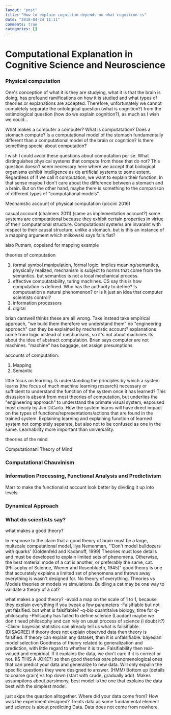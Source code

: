 ```yaml
---
layout: "post"
title: "How to explain cognition depends on what cognition is"
date: "2018-04-24 11:11"
comments: true
categories: []
---
```


# Computational Explanation in Cognitive Science and Neuroscience

### Physical computation
One's conception of what it is they are studying, what it is that the brain is doing, has profound ramifications on how it is studied and what types of theories or explanations are accepted. Therefore, unfortunately we cannot completely separate the ontological question (what is cognition?) from the estimological question (how do we explain cognition?), as much as I wish we could...

What makes a computer a computer? What is computatation? Does a stomach compute? Is a computational model of the stomach fundamentally different than a computational model of the brain or cognition? Is there something special about computation?

I wish I could avoid these questions about computation per se. What distinguishes physical systems that compute from those that do not? This question doesn't seem necessary here where we accept that biological organisms exhibit intelligence as do artificial systems to some extent. Regardless of if we call it computation, we want to explain their function. In that sense maybe I don't care about the difference between a stomach and a brain. But on the other hand, maybe there is something to the comparison of different types of "computational models".

Mechanistic account of physical computation (piccini 2016)

casual account (chalmers 2011) (same as implementation account?) some systems are computational because they exhibit certain properties in virtue of their computational structure. Computational systems are invaraint with respect to their causal structure, unlike a stomach. but is this an instance of a mapping argument which milkowski says falls flat?

also Putnam, copeland for mapping example



theories of computation
1. formal symbol manipulation, formal logic. implies meaning/semantics, physically realized, mechanism is subject to norms that come from the semantics. but semantics is not a local mechanical process.
2. effective computatability, turing machines. CS say this is how computation is defined. Who has the authority to define? Is computuation a natural phenomenon? or is it just an idea that computer scientists control?
3. information processors
4. digital

brian cantwell thinks these are all wrong. Take instead take empirical approach,
"we build them therefore we understand them" no "engineering approach"
can they be explained by mechanistic account?
explanations come from logic instead of mechanisms, so it's not about machines its about the idea of abstract computation. Brian says computer are not machines. "machine" has baggage, set assign presumptions.

accounts of computation:
1. Mapping
2. Semantic

little focus on learning. Is understanding the principles by which a system learns (the focus of much machine learning research) necessary or sufficient to understand the function of the system once it has learned? This disussion is absent from most theories of computation, but underlies the "engineering approach" to understand the primate visual system, espoused most clearly by Jim DiCarlo.
How the system learns will have direct impact on the types of functions/representations/actions that are found in the trained system.
Explaining learning and explaining function of learned system not completely separate, but also not to be confused as one in the same. Learnability more important than universality.

theories of the mind


Computationanl Theory of Mind


### Computational Chauvinism

### Information Processing, Functional Analysis and Predictivism

Marr  to make the functionalist account look better by dividing it up into levels

### Dynamical Approach


### What do scientists say?

what makes a good theory?

In response to the claim that a good theory of brain must be a large, multscale computational model, Ilya Nemenman,  "'Don't model bulldozers with quarks' (Goldenfeld and Kadanoff, 1999) Theories must lose details and must be developed to explain limited sets of phenomena. Otherwise, the best material mode of a cat is another, or preferably the same, cat. (Philsophy of Science, Wiener and Rosenblueth, 1945)"
good theory is one that accurately explains a limited set of phenomena and throws away everything is wasn't designed for. No theory of everything.
Theories vs Models
theories or models vs simulations. Buidling a cat may be one way to validate a theory of a cat?

what makes a good theory?
-avoid a map on the scale of 1 to 1, because they explain everything if you tweak a few parameters
-Falsifiable but not yet falsified. but what is falsifiable?
-q-bio quantitaive biology, time for q-philosophy
-Philsophy has failed to define science (Laudan) maybe we don't need philosophy and can rely on usual process of science (i doubt it?)
-Claim: bayesian statistics can already tell us what is falisifiable. (DISAGREE) if theory does not explain observed data then theory is falsified. If theory can explain any dataset, then it is unfalsifiable. bayesian model selection
Goodness of theory related to generalization and prediction, with little regard to whether it is true. Falsifiability then real-valued and empirical. If it explains the data, we don't care if it is correct or not. (IS THIS A JOKE?)
so then good theories oare phenomenological ones that can predict your data and generalize to new data. Will only expalin the specific questions they were designed to answer. (HMM) Bottom up (details to coarse grain) vs top down (start with crude, gradually add).
Makes assumptions about parsimony, best model is the one that explains the data best with the simplest model.


just skips the question alltogether. Where did your data come from? How was the experiment designed? Treats data as some fundamental element and science is about predicting Data. Data does not come from nowhere.
